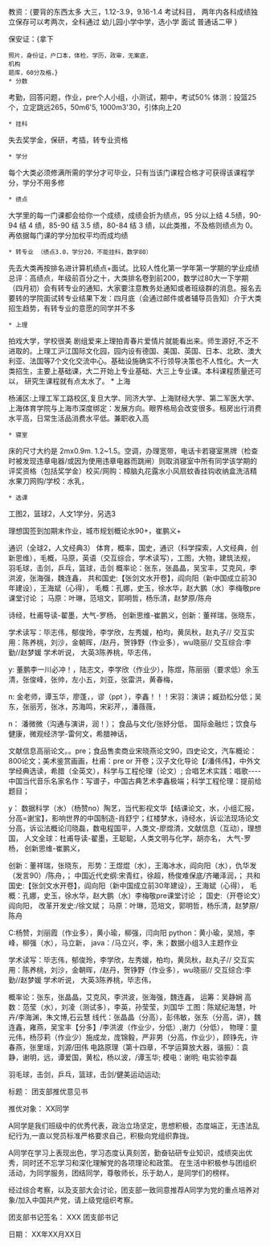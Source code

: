 


教资：{要背的东西太多
            大三，1.12-3.9，9.16-1.4
            考试科目，
            两年内各科成绩独立保存可以考两次，全科通过
            幼儿园小学中学，选小学
            面试
            普通话二甲
    }

保安证：{拿下

	照片，身份证，户口本，体检，学历，政审，无案底，
	机构
	题库，60分及格，}
	* 分数


考勤，回答问题，作业，pre个人小组，小测试，期中，考试50%
体测：投篮25个，立定跳远265，50m6'5, 1000m3'30，引体向上20

	* 挂科

失去奖学金，保研，考插，转专业资格

	* 学分

每个大类必须修满所需的学分才可毕业，只有当该门课程合格才可获得该课程学分，学分不用多修

	* 绩点

大学里的每一门课都会给你一个成绩，成绩会折为绩点，95 分以上结 4.5绩，90-94 结 4 绩，85-90 结 3.5 绩，80-84 结 3 绩，以此类推，不及格则绩点为 0。再依据每门课的学分加权平均而成均绩

	* 转专业 （绩点3.0，学分20，不能挂科，数学80）

先去大类再按排名进计算机绩点+面试。比较人性化第一学年第一学期的学业成绩总评：高绩点，年级前百分之十，大类排名卷到前200，数学过80大一下学期（四月初）会有转专业的通知，大家要注意教务处通知或者班级群的消息。报名去要转的学院面试转专业结果下发：四月底（会通过邮件或者辅导员告知）介于大类招生趋势，有转专业的意愿的同学并不多

	* 上理

拍戏大学，学校很美  剧组爱来上理拍青春片爱情片就能看出来。师生源好,不乏不进取的。上理工沪江国际文化园，园内设有德国、美国、英国、日本、北欧、澳大利亚、法国等7个文化交流中心。基础设施确实不行领导决策也不人性化。大一大类招生，主要上基础课，大二开始上专业基础、大三上专业课。本科课程质量还可以， 研究生课程就有点太水了。
	* 上海

杨浦区:上理工军工路校区,复旦大学、同济大学、上海财经大学、第二军医大学、上海体育学院与上海市深度绑定：发展方向。眼界格局会改变很多。租房出行消费水平高，日常生活品消费水平低。兼职收入高

	* 寝室

床的尺寸大约是 2mx0.9m. 1.2~1.5。空调，办理宽带，电话卡若寝室黑牌（检查时被发现违章电器/或因为使用违章电器而跳闸）则取消寝室中所有同学该学期的评奖资格（包括奖学金）校买/网购：樟脑丸花露水小风扇蚊香挂钩收纳盒洗洁精水果刀网购/学校：水乳，

	* 选课

工图2，篮球2，人文1学分，另选3


理想国签到加期末作业，城市规划概论水90+，崔鹏义+

通识（全球2，人文经典3）
体育，概率，国史，通识（科学探索，人文经典，创新思维），毛概，马原，英语（交互综合，学术读写），工图，大物，建筑法规，
羽毛球，击剑，乒乓，篮球，击剑
概率论：张东，张晶晶，吴宝丰，艾克风，李洪波，张海强，魏连鑫，
共和国史:【张剑文水开卷】，阎向阳（新中国成立前30年建设），王海斌（心得），
毛概：孔娜，史玉，徐水华，赵大鹏（水）李梅敬pre课堂讨论 ；
马原：叶琳，范培文，郭明哲，杨乐清，赵梦原/陈舟

诗经，杜甫导读-翟墨，大气-罗杨，
创新思维-崔鹏义，创新：董祥瑞，张晓东，

学术读写：毕志伟，郁俊玲，李学欣，左秀媛，柏均，黄凤秋，赵丸子//
交互实用：陈养桃，刘沙，金朝晖，/赵丹，贺铮野（作业多），wu晓丽//
交互综合:李勤//赵梦媛
学术听说，
大英3陈养桃，毕志伟，


y:
董鹏李一川必冲！，陆志文，李学欣（作业少），陈煜，陈丽丽（要求低）余玉清，张俊峰，张帅，左小五，刘亚，张雷洪，黄春梅，

n:
金老师，谭玉华，廖蓬，，谬（ppt ），李鑫！！！宋羽：演讲；臧劲松分低；吴东，张丽芳，张冰，苏海鸣，宋彩芹，，潘薇薇，

n：
潘微微（沟通与演讲，润！）； 食品与文化/张妤分低， 国际金融烂；饮食与健康，微观经济学-雷何文，希腊神话，

文献信息高丽论文。。pre；食品售卖商业宋晓燕论文90，四史论文，汽车概论：800论文；美术鉴赏画画，杜甫：pre or 开卷；汉子文化导论【/潘伟伟】，中外文学经典选读，希腊（全英文），科学与工程伦理（论文）; 合唱艺术实践：唱歌----中国当代音乐名家名作：写谱子，中国古典艺术李鑫极端；科学工程伦理：提前给题目；

y：
数据科学（水）（杨赞no）陶艺，当代影视文华【结课论文，水，小组汇报，分高=谢宝】，影响世界的中国制造-肖舒宁；红楼梦水，诗经水，诉讼法现场论文分高，诉讼法概论闫晓磊，数电程国平，人类文-廖煜清，文献信息（互动），理想国，
人文全球：杜甫导读-翟墨，王聪聪，人类文明与化学，胡亦名，
大气-罗杨，
创新思维-崔鹏义，

创新：董祥瑞，张晓东，
形势：王煜焜（水），王海冰水，阎向阳（水），仇华发（发言90）/陈舟，；
中国近代史纲:宋青红，徐超，杨俊难保底/齐曦泽润，；
共和国史:【张剑文水开卷】，阎向阳（新中国成立前30年建设），王海斌（心得），
毛概：孔娜，史玉，徐水华，赵大鹏（水）李梅敬pre课堂讨论 ；
国史:（开卷论文）阎向阳，
改革开发史:/徐文斌；
马原：叶琳，范培文，郭明哲，杨乐清，赵梦原/陈舟

C:杨赞，刘丽霞（作业多），黄小瑜，柳强，闫向阳
python：黄小瑜，吴旭，李峰，柳强（水），马立新，
java：/马立兴，李，朱；数据小组3人主题作业

学术读写：毕志伟，郁俊玲，李学欣，左秀媛，柏均，黄凤秋，赵丸子//
交互实用：陈养桃，刘沙，金朝晖，/赵丹，贺铮野（作业多），wu晓丽//
交互综合:李勤//赵梦媛
学术听说，
大英3陈养桃，毕志伟，

概率论：张东，张晶晶，艾克风，李洪波，张海强，魏连鑫，
运筹：吴静娴
高数：范莹（水），刘凌（测试多），李英，孙莹莹，刘国华
工图：陈斌纪海慧，叶卉/李海渊，朱文博,石云慧
线代：张晶晶（分高），彭伟敏，张东（分高，讲），魏连鑫，雍燕，吴宝丰【分多】/李洪波（作业少，分低）,谢力（分低），
物理：童元伟，杨莎莉（作业少）施成龙，庞锦毅，严非男（分高，作业少），顾铮先，许春燕，张里瑶，刘源/田伟
电路原理（第十四章，不学运算放大器，谐振）：袁静，谢明，远，谭爱国，黄松，杨以波，/谭玉华;
模电：谢明; 
电实验李磊

羽毛球，击剑，乒乓，篮球，击剑/健美运动运动;


标题： 团支部推优意见书
 
推优对象： XX同学

A同学是我们班级中的优秀代表，政治立场坚定，思想积极，态度端正，无违法乱纪行为,一直以党员标准严格要求自己，积极向党组织靠拢。

A同学在学习上表现出色，学习态度认真刻苦，勤奋钻研专业知识，成绩突出优秀，同时还不忘学习和深化理解党的各项理论和政策。 在生活中积极参与团组织活动，为同学服务，团结同学，尊敬师长，乐于助人，是同学们的榜样。

经过综合考察，以及支部大会讨论，团支部一致同意推荐A同学为党的重点培养对象/加入中国共产党，请上级党组织考察。


团支部书记签名： XXX 团支部书记

日期： XX年XX月XX日


